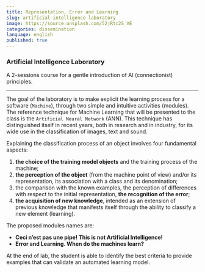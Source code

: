 ```yaml
---
title: Representation, Error and Learning
slug: artificial-intelligence-laboratory
image: https://source.unsplash.com/52jRtc2S_VE
categories: dissemination
language: english
published: true
---
```


### Artificial Intelligence Laboratory
<span class="text-muted h4">A 2-sessions course for a gentle introduction of AI (connectionist) principles.</span>

---

The goal of the laboratory is to make explicit the learning process for a software (`Machine`), through two simple and intuitive activities (modules).
The reference technique for Machine Learning that will be presented to the class is the `Artificial Neural Network` (ANN). 
This technique has distinguished itself in recent years, both in research and in industry, for its wide use in the classification of images, text and sound.

Explaining the classification process of an object involves four fundamental aspects:
1. **the choice of the training model objects** and the training process of the machine;
2. **the perception of the object** (from the machine point of view) and/or its representation, its association with a class and its denomination;
3. the comparison with the known examples, the perception of differences with respect to the initial representation, **the recognition of the error**;  
4. **the acquisition of new knowledge**, intended as an extension of previous knowledge that manifests itself through the ability to classify a new element (learning).

The proposed modules names are:
- **Ceci n’est pas une pipe! This is not Artificial Intelligence!**
- **Error and Learning. When do the machines learn?**

At the end of lab, the student is able to identify the best criteria to provide examples that can validate an automated learning model.
